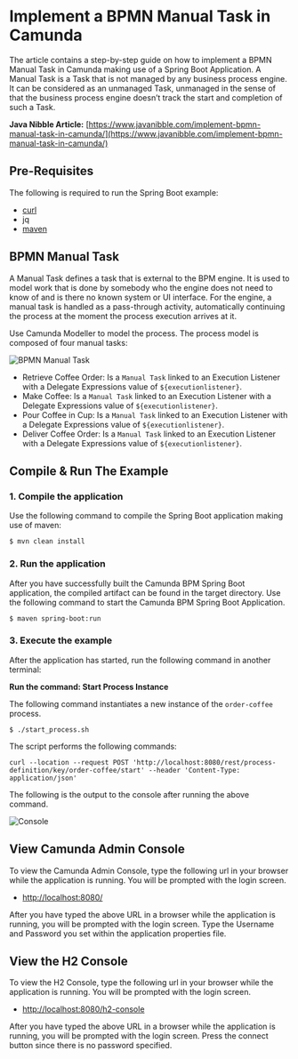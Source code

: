 # Implement a BPMN Manual Task in Camunda
The article contains a step-by-step guide on how to implement a BPMN Manual Task in Camunda making use of a Spring Boot Application. A Manual Task is a Task that is not managed by any business process engine. It can be considered as an unmanaged Task, unmanaged in the sense of that the business process engine doesn’t track the start and completion of such a Task.

**Java Nibble Article:** [https://www.javanibble.com/implement-bpmn-manual-task-in-camunda/](https://www.javanibble.com/implement-bpmn-manual-task-in-camunda/)

## Pre-Requisites
The following is required to run the Spring Boot example:
* [curl](https://www.javanibble.com/how-to-install-curl-on-macos-using-homebrew/)
* jq
* [maven](https://www.javanibble.com/how-to-install-maven-on-macos-using-homebrew/)

## BPMN Manual Task
A Manual Task defines a task that is external to the BPM engine. It is used to model work that is done by somebody who the engine does not need to know of and is there no known system or UI interface. For the engine, a manual task is handled as a pass-through activity, automatically continuing the process at the moment the process execution arrives at it.

Use Camunda Modeller to model the process. The process model is composed of four manual tasks:

![BPMN Manual Task](https://www.javanibble.com/assets/images/posts/bpmn-manual-task/camunda-bpmn-manual-task.png)

* Retrieve Coffee Order: Is a `Manual Task` linked to an Execution Listener with a Delegate Expressions value of `${executionlistener}`.
* Make Coffee: Is a `Manual Task` linked to an Execution Listener with a Delegate Expressions value of `${executionlistener}`.
* Pour Coffee in Cup: Is a `Manual Task` linked to an Execution Listener with a Delegate Expressions value of `${executionlistener}`.
* Deliver Coffee Order: Is a `Manual Task` linked to an Execution Listener with a Delegate Expressions value of `${executionlistener}`.


## Compile & Run The Example

### 1. Compile the application
Use the following command to compile the Spring Boot application making use of maven:

```shell
$ mvn clean install
```

### 2. Run the application
After you have successfully built the Camunda BPM Spring Boot application, the compiled artifact can be found in the
target directory. Use the following command to start the Camunda BPM Spring Boot Application.

```shell
$ maven spring-boot:run
```

### 3. Execute the example
After the application has started, run the following command in another terminal:

**Run the command: Start Process Instance**

The following command instantiates a new instance of the `order-coffee` process.

```shell
$ ./start_process.sh
```

The script performs the following commands:

```shell
curl --location --request POST 'http://localhost:8080/rest/process-definition/key/order-coffee/start' --header 'Content-Type: application/json'
``` 

The following is the output to the console after running the above command.

![Console](https://www.javanibble.com/assets/images/posts/bpmn-manual-task/console-camunda-bpmn-manual-task.png)

## View Camunda Admin Console
To view the Camunda Admin Console, type the following url in your browser while the application is running. You will be prompted with the login screen.

* [http://localhost:8080/](http://localhost:8080/)

After you have typed the above URL in a browser while the application is running, you will be prompted with the login screen. Type the Username and Password you set within the application properties file.


## View the H2 Console
To view the H2 Console, type the following url in your browser while the application is running. You will be prompted with the login screen.

* [http://localhost:8080/h2-console](http://localhost:8080/h2-console)

After you have typed the above URL in a browser while the application is running, you will be prompted with the login screen. Press the connect button since there is no password specified.

